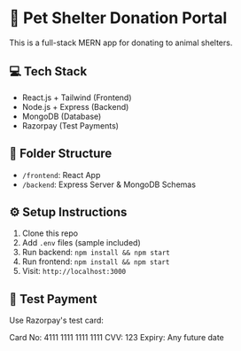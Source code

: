 # 🐶 Pet Shelter Donation Portal

This is a full-stack MERN app for donating to animal shelters.

## 💻 Tech Stack
- React.js + Tailwind (Frontend)
- Node.js + Express (Backend)
- MongoDB (Database)
- Razorpay (Test Payments)

## 📂 Folder Structure
- `/frontend`: React App
- `/backend`: Express Server & MongoDB Schemas

## ⚙️ Setup Instructions
1. Clone this repo
2. Add `.env` files (sample included)
3. Run backend: `npm install && npm start`
4. Run frontend: `npm install && npm start`
5. Visit: `http://localhost:3000`

## 🧪 Test Payment
Use Razorpay's test card:


Card No: 4111 1111 1111 1111
CVV: 123
Expiry: Any future date
